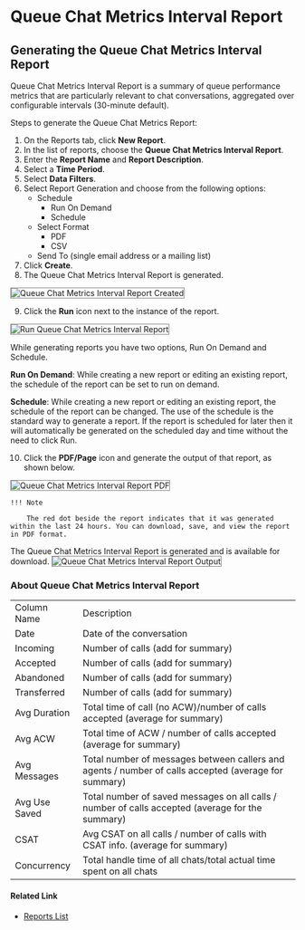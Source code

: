 # Queue Chat Metrics Interval Report

## Generating the Queue Chat Metrics Interval Report

Queue Chat Metrics Interval Report is a summary of queue performance metrics that are particularly relevant to chat conversations, aggregated over configurable intervals (30-minute default).

Steps to generate the Queue Chat Metrics Report:

1. On the Reports tab, click **New Report**.
2. In the list of reports, choose the **Queue Chat Metrics Interval Report**.
3. Enter the **Report Name** and **Report Description**.
4. Select a **Time Period**.
5. Select **Data Filters**.
6. Select Report Generation and choose from the following options:
    * Schedule
        * Run On Demand
        * Schedule
    * Select Format
        * PDF
        * CSV
    * Send To (single email address or a mailing list)
7. Click **Create**.
8. The Queue Chat Metrics Interval Report is generated.
<img src="../images/queue-chat-metrics-interval-report-created.png" alt="Queue Chat Metrics Interval Report Created" title="Queue Chat Metrics Interval Report Created" style="border: 1px solid gray; zoom:100%;">

9. Click the **Run** icon next to the instance of the report.
<img src="../images/run-queue-chat-metrics-interval-report.png" alt="Run Queue Chat Metrics Interval Report" title="Run Queue Chat Metrics Interval Report" style="border: 1px solid gray; zoom:100%;">

While generating reports you have two options, Run On Demand and Schedule.

**Run On Demand**: While creating a new report or editing an existing report, the schedule of the report can be set to run on demand.

**Schedule**: While creating a new report or editing an existing report, the schedule of the report can be changed. The use of the schedule is the standard way to generate a report. If the report is scheduled for later then it will automatically be generated on the scheduled day and time without the need to click Run.

10. Click the **PDF/Page** icon and generate the output of that report, as shown below.
<img src="../images/pdf-queue-chat-metrics-interval-report.png" alt="Queue Chat Metrics Interval Report PDF" title="Queue Chat Metrics Interval Report PDF" style="border: 1px solid gray; zoom:100%;">

    !!! Note

        The red dot beside the report indicates that it was generated within the last 24 hours. You can download, save, and view the report in PDF format.

The Queue Chat Metrics Interval Report is generated and is available for download.
<img src="../images/queue-chat-metrics-interval-report-output.png" alt="Queue Chat Metrics Interval Report Output" title="Queue Chat Metrics Interval Report Output" style="border: 1px solid gray; zoom:100%;">

### About Queue Chat Metrics Interval Report

<table>
  <tr>
   <td>Column Name
   </td>
   <td>Description
   </td>
  </tr>
  <tr>
   <td>Date
   </td>
   <td>Date of the conversation
   </td>
  </tr>
  <tr>
   <td>Incoming
   </td>
   <td>Number of calls (add for summary)
   </td>
  </tr>
  <tr>
   <td>Accepted
   </td>
   <td>Number of calls (add for summary)
   </td>
  </tr>
  <tr>
   <td>Abandoned
   </td>
   <td>Number of calls (add for summary)
   </td>
  </tr>
  <tr>
   <td>Transferred
   </td>
   <td>Number of calls (add for summary)
   </td>
  </tr>
  <tr>
   <td>Avg Duration
   </td>
   <td>Total time of call (no ACW)/number of calls accepted (average for summary)
   </td>
  </tr>
  <tr>
   <td>Avg ACW
   </td>
   <td>Total time of ACW / number of calls accepted (average for summary)
   </td>
  </tr>
  <tr>
   <td>Avg Messages
   </td>
   <td>Total number of messages between callers and agents / number of calls accepted (average for summary)
   </td>
  </tr>
  <tr>
   <td>Avg Use Saved
   </td>
   <td>Total number of saved messages on all calls / number of calls accepted (average for the summary)
   </td>
  </tr>
  <tr>
   <td>CSAT
   </td>
   <td>Avg CSAT on all calls / number of calls with CSAT info. (average for summary)
   </td>
  </tr>
  <tr>
   <td>Concurrency
   </td>
   <td>Total handle time of all chats/total actual time spent on all chats
   </td>
  </tr>
</table>

#### Related Link

* [Reports List](../reports/reports-list.md)